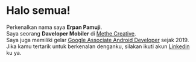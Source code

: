 # Halo semua! 

Perkenalkan nama saya **Erpan Pamuji**.\
Saya seorang **Daveloper Mobiler** di [Methe Creative](https://www.dicoding.com/).\
Saya juga memiliki gelar [Google Associate Android Developer]() sejak 2019.\
Jika kamu tertarik untuk berkenalan denganku, silakan ikuti akun [Linkedin](https://www.linkedin.com/in/erpan-pamuji-176ba9187/) ku ya.


